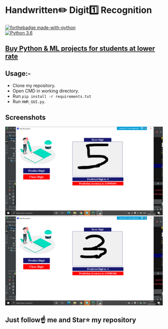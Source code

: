 # Handwritten✏️ Digit1️⃣ Recognition

[![forthebadge made-with-python](http://ForTheBadge.com/images/badges/made-with-python.svg)](https://www.python.org/)                 
[![Python 3.6](https://img.shields.io/badge/python-3.6-blue.svg)](https://www.python.org/downloads/release/python-360/)   



## [Buy Python & ML projects for students at lower rate](https://www.instamojo.com/kushalbhavsar1820)

## Usage:-

- Clone my repository.
- Open CMD in working directory.
- Run `pip install -r requirements.txt`
- Run `HWR_GUI.py`.

## Screenshots

<img src="https://github.com/Spidy20/Handwriting_Digit_recognition/blob/master/Screenshot%20(49).png">
<img src="https://github.com/Spidy20/Handwriting_Digit_recognition/blob/master/Screenshot%20(50).png">


## Just follow☝️ me and Star⭐ my repository 
